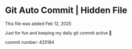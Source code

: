# Git Auto Commit | Hidden File

This file was added Feb 12, 2025

Just for fun and keeping my daily git commit active 🤪

commit number: 425184
